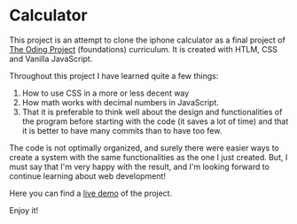 # Calculator

This project is an attempt to clone the iphone calculator as a final project of [The Oding Project](https://www.theodinproject.com/lessons/foundations-calculator) (foundations) curriculum. It is created with HTLM, CSS and Vanilla JavaScript.

Throughout this project I have learned quite a few things:

1. How to use CSS in a more or less decent way
2. How math works with decimal numbers in JavaScript.
3. That it is preferable to think well about the design and functionalities of the program before starting with the code (it saves a lot of time) and that it is better to have many commits than to have too few. 

The code is not optimally organized, and surely there were easier ways to create a system with the same functionalities as the one I just created. But, I must say that I'm very happy with the result, and I'm looking forward to continue learning about web development!

Here you can find a [live demo](https://fgfrutos.github.io/Calculator/) of the project.

Enjoy it!
